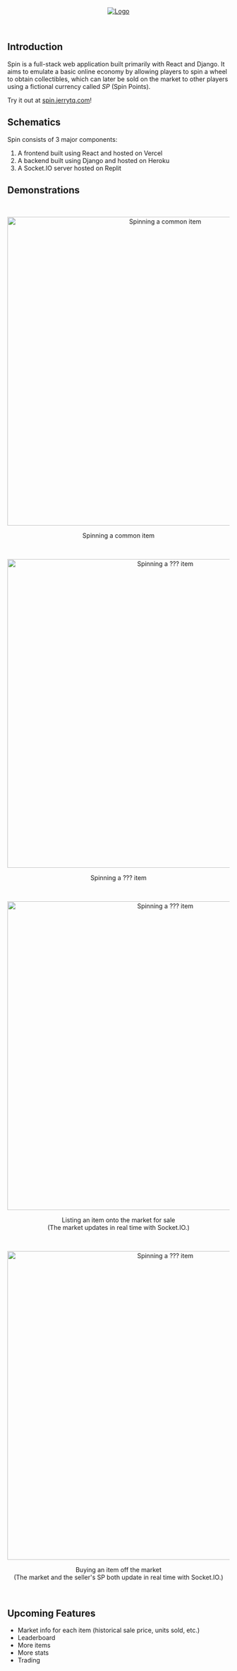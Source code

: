 &nbsp;
<p align="center">
  <a href="https://spin.jerrytq.com">
    <picture>
      <source media="(prefers-color-scheme: dark)" srcset="https://starship.jerrytq.com/spin/docs/logo-darkmode.png">
      <source media="(prefers-color-scheme: light)" srcset="https://starship.jerrytq.com/spin/docs/logo-lightmode.png">
      <img alt="Logo" src="https://starship.jerrytq.com/spin/docs/logo-darkmode.png">
    </picture>
  </a>
</p>
&nbsp;

## Introduction
Spin is a full-stack web application built primarily with React and Django. It aims to emulate a basic online economy by allowing players to spin a wheel to obtain collectibles, which can later be sold on the market to other players using a fictional currency called *SP* (Spin Points).

Try it out at [spin.jerrytq.com](https://spin.jerrytq.com)!

## Schematics
Spin consists of 3 major components: 
1. A frontend built using React and hosted on Vercel
2. A backend built using Django and hosted on Heroku
3. A Socket.IO server hosted on Replit

## Demonstrations
&nbsp;
<p align="center">
  <img alt="Spinning a common item" src="https://starship.jerrytq.com/spin/docs/spinning-common.gif" width="700"/>
</p>
<p align="center">
  Spinning a common item
</p>
&nbsp;
<p align="center">
  <img alt="Spinning a ??? item" src="https://starship.jerrytq.com/spin/docs/spinning-tq.gif" width="700"/>
</p>
<p align="center">
  Spinning a ??? item
</p>
&nbsp;
<p align="center">
  <img alt="Spinning a ??? item" src="https://starship.jerrytq.com/spin/docs/listing-item.gif" width="700"/>
</p>
<p align="center">
  Listing an item onto the market for sale<br/>
  (The market updates in real time with Socket.IO.)
</p>
&nbsp;
<p align="center">
  <img alt="Spinning a ??? item" src="https://starship.jerrytq.com/spin/docs/buying-item.gif" width="700"/>
</p>
<p align="center">
  Buying an item off the market<br/>
  (The market and the seller's SP both update in real time with Socket.IO.)
</p>
&nbsp;

## Upcoming Features
- Market info for each item (historical sale price, units sold, etc.)
- Leaderboard
- More items 
- More stats
- Trading
